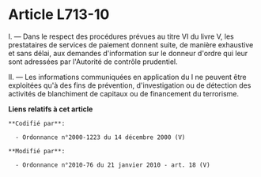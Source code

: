 # Article L713-10

I. ― Dans le respect des procédures prévues au titre VI du livre V, les prestataires de services de paiement donnent suite,
de manière exhaustive et sans délai, aux demandes d'information sur le donneur d'ordre qui leur sont adressées par l'Autorité
de contrôle prudentiel. 

II. ― Les informations communiquées en application du I ne peuvent être exploitées qu'à des fins de prévention,
d'investigation ou de détection des activités de blanchiment de capitaux ou de financement du terrorisme.

**Liens relatifs à cet article**

	**Codifié par**:

	  - Ordonnance n°2000-1223 du 14 décembre 2000 (V)

	**Modifié par**:

	  - Ordonnance n°2010-76 du 21 janvier 2010 - art. 18 (V)
